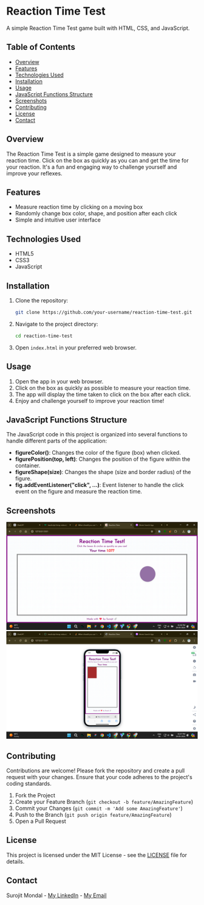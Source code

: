 # Reaction Time Test

A simple Reaction Time Test game built with HTML, CSS, and JavaScript.

## Table of Contents

- [Overview](#overview)
- [Features](#features)
- [Technologies Used](#technologies-used)
- [Installation](#installation)
- [Usage](#usage)
- [JavaScript Functions Structure](#javascript-functions-structure)
- [Screenshots](#screenshots)
- [Contributing](#contributing)
- [License](#license)
- [Contact](#contact)

## Overview

The Reaction Time Test is a simple game designed to measure your reaction time. Click on the box as quickly as you can and get the time for your reaction. It's a fun and engaging way to challenge yourself and improve your reflexes.

## Features

- Measure reaction time by clicking on a moving box
- Randomly change box color, shape, and position after each click
- Simple and intuitive user interface

## Technologies Used

- HTML5
- CSS3
- JavaScript

## Installation

1. Clone the repository:
    ```sh
    git clone https://github.com/your-username/reaction-time-test.git
    ```
2. Navigate to the project directory:
    ```sh
    cd reaction-time-test
    ```
3. Open `index.html` in your preferred web browser.

## Usage

1. Open the app in your web browser.
2. Click on the box as quickly as possible to measure your reaction time.
3. The app will display the time taken to click on the box after each click.
4. Enjoy and challenge yourself to improve your reaction time!

## JavaScript Functions Structure

The JavaScript code in this project is organized into several functions to handle different parts of the application:

- **figureColor()**: Changes the color of the figure (box) when clicked.
- **figurePosition(top, left)**: Changes the position of the figure within the container.
- **figureShape(size)**: Changes the shape (size and border radius) of the figure.
- **fig.addEventListener("click", ...)**: Event listener to handle the click event on the figure and measure the reaction time.

## Screenshots

![Reaction Time Test Screenshot 1](images/sc1.png)
![Reaction Time Test Screenshot 2](images/sc2.png)

## Contributing

Contributions are welcome! Please fork the repository and create a pull request with your changes. Ensure that your code adheres to the project's coding standards.

1. Fork the Project
2. Create your Feature Branch (`git checkout -b feature/AmazingFeature`)
3. Commit your Changes (`git commit -m 'Add some AmazingFeature'`)
4. Push to the Branch (`git push origin feature/AmazingFeature`)
5. Open a Pull Request

## License

This project is licensed under the MIT License - see the [LICENSE](LICENSE) file for details.

## Contact

Surojit Mondal - [My LinkedIn](https://www.linkedin.com/in/surojitmondal) - [My Email](mailto:surojitmondalit@gmail.com)
